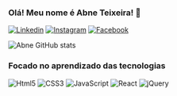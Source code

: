 ### Olá! Meu nome é Abne Teixeira! 👋

[![Linkedin](https://img.shields.io/badge/LinkedIn-0077B5?style=for-the-badge&logo=linkedin&logoColor=white)](https://www.linkedin.com/in/abne-de-souza-teixeira-santos-240a474a) [![Instagram](https://img.shields.io/badge/Instagram-E4405F?style=for-the-badge&logo=instagram&logoColor=white)](https://www.instagram.com/abne_teixeira/) [![Facebook](https://img.shields.io/badge/Facebook-1877F2?style=for-the-badge&logo=facebook&logoColor=white)](facebook.com/abne.teixeira)

![Abne GitHub stats](https://github-readme-stats.vercel.app/api?username=abneprog&show_icons=true&theme=radical)

### Focado no aprendizado das tecnologias

![Html5](https://img.shields.io/badge/HTML5-E34F26?style=for-the-badge&logo=html5&logoColor=white) ![CSS3](https://img.shields.io/badge/CSS3-1572B6?style=for-the-badge&logo=css3&logoColor=white) ![JavaScript](https://img.shields.io/badge/JavaScript-F7DF1E?style=for-the-badge&logo=javascript&logoColor=black) ![React](https://img.shields.io/badge/React-20232A?style=for-the-badge&logo=react&logoColor=61DAFB) ![jQuery](https://img.shields.io/badge/jQuery-0769AD?style=for-the-badge&logo=jquery&logoColor=white)

